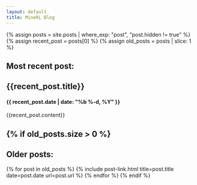 ```yaml
---
layout: default
title: MineRL Blog
---
```


{% assign posts = site.posts | where_exp: "post", "post.hidden != true" %}
{% assign recent_post = posts[0] %}
{% assign old_posts = posts | slice: 1 %}

Most recent post:
-----------------

## {{recent_post.title}}
#### {{ recent_post.date | date: "%b %-d, %Y" }}

{{recent_post.content}} 

{% if old_posts.size > 0 %}
---

Older posts:
------------

{% for post in old_posts %} {% include post-link.html title=post.title date=post.date url=post.url %} {% endfor %} 
{% endif %}